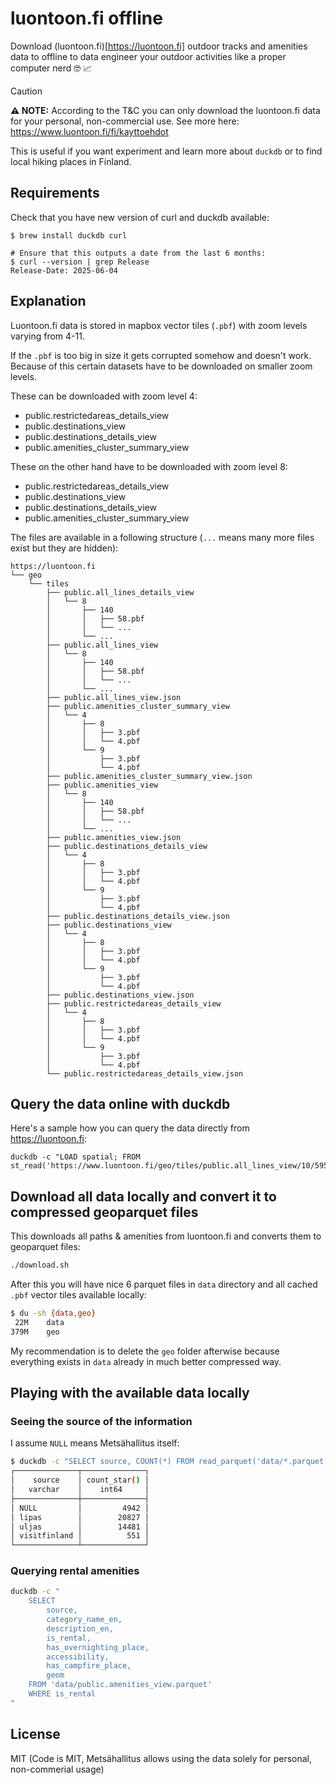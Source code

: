# luontoon.fi offline
Download (luontoon.fi)[https://luontoon.fi] outdoor tracks and amenities data to offline to data engineer your outdoor activities like a proper computer nerd 🤓 📈

> [!CAUTION]
> **⚠️ NOTE:** According to the T&C you can only download the luontoon.fi data for your personal, non-commercial use. See more here: https://www.luontoon.fi/fi/kayttoehdot

This is useful if you want experiment and learn more about `duckdb` or to find local hiking places in Finland.

## Requirements
Check that you have new version of curl and duckdb available:
```
$ brew install duckdb curl

# Ensure that this outputs a date from the last 6 months:
$ curl --version | grep Release
Release-Date: 2025-06-04
```

## Explanation
Luontoon.fi data is stored in mapbox vector tiles (`.pbf`) with zoom levels varying from 4-11.

If the `.pbf` is too big in size it gets corrupted somehow and doesn't work. Because of this certain datasets have to be downloaded on smaller zoom levels.

These can be downloaded with zoom level 4:
* public.restrictedareas_details_view
* public.destinations_view
* public.destinations_details_view
* public.amenities_cluster_summary_view

These on the other hand have to be downloaded with zoom level 8:
* public.restrictedareas_details_view
* public.destinations_view
* public.destinations_details_view
* public.amenities_cluster_summary_view

The files are available in a following structure (`...` means many more files exist but they are hidden):
```
https://luontoon.fi
└── geo
    └── tiles
        ├── public.all_lines_details_view
        │   └── 8
        │       ├── 140
        │       │   ├── 58.pbf
        │       │   └── ...
        │       └── ...
        ├── public.all_lines_view
        │   └── 8
        │       ├── 140
        │       │   ├── 58.pbf
        │       │   └── ...
        │       └── ...
        ├── public.all_lines_view.json
        ├── public.amenities_cluster_summary_view
        │   └── 4
        │       ├── 8
        │       │   ├── 3.pbf
        │       │   └── 4.pbf
        │       └── 9
        │           ├── 3.pbf
        │           └── 4.pbf
        ├── public.amenities_cluster_summary_view.json
        ├── public.amenities_view
        │   └── 8
        │       ├── 140
        │       │   ├── 58.pbf
        │       │   └── ...
        │       └── ...
        ├── public.amenities_view.json
        ├── public.destinations_details_view
        │   └── 4
        │       ├── 8
        │       │   ├── 3.pbf
        │       │   └── 4.pbf
        │       └── 9
        │           ├── 3.pbf
        │           └── 4.pbf
        ├── public.destinations_details_view.json
        ├── public.destinations_view
        │   └── 4
        │       ├── 8
        │       │   ├── 3.pbf
        │       │   └── 4.pbf
        │       └── 9
        │           ├── 3.pbf
        │           └── 4.pbf
        ├── public.destinations_view.json
        ├── public.restrictedareas_details_view
        │   └── 4
        │       ├── 8
        │       │   ├── 3.pbf
        │       │   └── 4.pbf
        │       └── 9
        │           ├── 3.pbf
        │           └── 4.pbf
        └── public.restrictedareas_details_view.json
```

## Query the data online with duckdb
Here's a sample how you can query the data directly from https://luontoon.fi:
```
duckdb -c "LOAD spatial; FROM st_read('https://www.luontoon.fi/geo/tiles/public.all_lines_view/10/595/273.pbf')"
```

## Download all data locally and convert it to compressed geoparquet files

This downloads all paths & amenities from luontoon.fi and converts them to geoparquet files:
```sh
./download.sh
```

After this you will have nice 6 parquet files in `data` directory and all cached `.pbf` vector tiles available locally:

```sh
$ du -sh {data,geo}
 22M	data
379M	geo
```

My recommendation is to delete the `geo` folder afterwise because everything exists in `data` already in much better compressed way.

## Playing with the available data locally
### Seeing the source of the information

I assume `NULL` means Metsähallitus itself:
```sh
$ duckdb -c "SELECT source, COUNT(*) FROM read_parquet('data/*.parquet',union_by_name=True) GROUP BY source"
┌──────────────┬──────────────┐
│    source    │ count_star() │
│   varchar    │    int64     │
├──────────────┼──────────────┤
│ NULL         │         4942 │
│ lipas        │        20827 │
│ uljas        │        14481 │
│ visitfinland │          551 │
└──────────────┴──────────────┘
```

### Querying rental amenities
```sh
duckdb -c "
    SELECT
        source,
        category_name_en,
        description_en,
        is_rental,
        has_overnighting_place,
        accessibility,
        has_campfire_place,
        geom
    FROM 'data/public.amenities_view.parquet'
    WHERE is_rental
"
```

## License
MIT (Code is MIT, Metsähallitus allows using the data solely for personal, non-commerial usage)